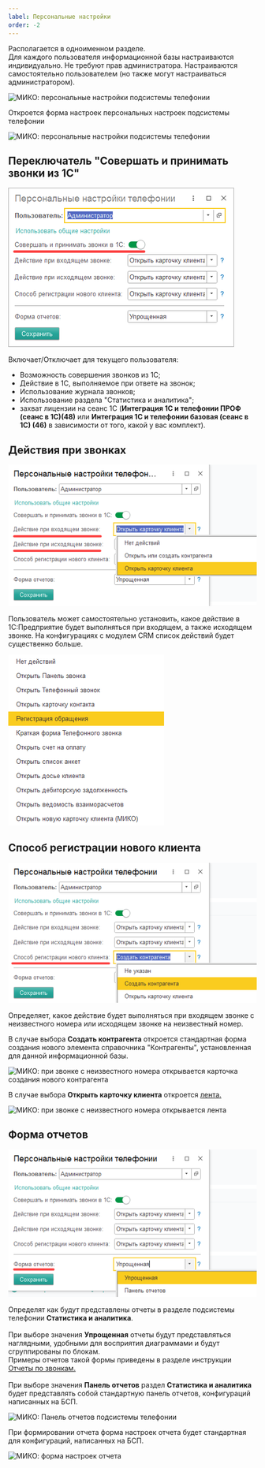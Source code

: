 ```yaml
---
label: Персональные настройки
order: -2
---
```


Располагается в одноименном разделе. <br>
Для каждого пользователя информационной базы настраиваются индивидуально.
Не требуют прав администратора. Настраиваются самостоятельно пользователем (но также могут настраиваться администратором).

<img class="miko-shadow img-zoomable"
    src="/assets/root-guides/deystviya_pri_zvonkah/pers_nastr_0.png"
    data-original="/assets/root-guides/deystviya_pri_zvonkah/pers_nastr_0.png"
    srcset="/assets/root-guides/deystviya_pri_zvonkah/pers_nastr_0_prev.png 1x, /assets/root-guides/deystviya_pri_zvonkah/pers_nastr_0.png 2x"
    alt="МИКО: персональные настройки подсистемы телефонии"
/>

Откроется форма настроек персональных настроек подсистемы телефонии

<img class="miko-shadow img-zoomable"
    src="/assets/root-guides/deystviya_pri_zvonkah/pers_nastr_1.png"
    data-original="/assets/root-guides/deystviya_pri_zvonkah/pers_nastr_1.png"
    srcset="/assets/root-guides/deystviya_pri_zvonkah/pers_nastr_1_prev.png 1x, /assets/root-guides/deystviya_pri_zvonkah/pers_nastr_1.png 2x"
    alt="МИКО: персональные настройки подсистемы телефонии"
/>

## Переключатель "Совершать и принимать звонки из 1С"

<img class="miko-shadow"
    src="/assets/root-guides/deystviya_pri_zvonkah/pers_nastr_2.png"
    alt="МИКО: персональные настройки подсистемы телефонии"
/>

Включает/Отключает для текущего пользователя:
- Возможность совершения звонков из 1С;
- Действие в 1С, выполняемое при ответе на звонок;
- Использование журнала звонков;
- Использование раздела "Статистика и аналитика";
- захват лицензии на сеанс 1С (**Интеграция 1С и телефонии ПРОФ (сеанс в 1С)(48)** или **Интеграция 1С и телефонии базовая (сеанс в 1С) (46)** в зависимости от того, какой у вас комплект).

## Действия при звонках

<img class="miko-shadow"
    src="/assets/root-guides/deystviya_pri_zvonkah/pers_nastr_3.png"
    alt="МИКО: выбор действия при звонках"
/>

Пользователь может самостоятельно установить, какое действие в 1С:Предприятие будет выполняться при входящем, а также исходящем звонке.
На конфигурациях с модулем CRM список действий будет существенно больше.

<img class="miko-shadow"
    src="/assets/root-guides/deystviya_pri_zvonkah/pers_nastr_4.png"
    alt="МИКО: выбор действия при звонках на конфигурациях с СRM модулем"
/>

## Способ регистрации нового клиента

<img class="miko-shadow"
    src="/assets/root-guides/deystviya_pri_zvonkah/pers_nastr_5.png"
    alt="МИКО: выбор действия при звонке с неизвестного номера"
/>

Определяет, какое действие будет выполняться при входящем звонке с неизвестного номера или исходящем звонке на неизвестный номер. 

В случае выбора **Создать контрагента** откроется стандартная форма создания нового элемента справочника "Контрагенты", установленная для данной информационной базы.

<img class="miko-shadow img-zoomable"
    src="/assets/root-guides/deystviya_pri_zvonkah/pers_nastr_6.png"
    data-original="/assets/root-guides/deystviya_pri_zvonkah/pers_nastr_6.png"
    srcset="/assets/root-guides/deystviya_pri_zvonkah/pers_nastr_6_prev.png 1x, /assets/root-guides/deystviya_pri_zvonkah/pers_nastr_6.png 2x"
    alt="МИКО: при звонке с неизвестного номера открывается карточка создания нового контрагента"
/>

В случае выбора **Открыть карточку клиента** откроется <a href='https://docs.telefon1c.ru/user-guides/lenta/' target="_blank">лента.</a> <br>

<img class="miko-shadow img-zoomable"
    src="/assets/root-guides/deystviya_pri_zvonkah/pers_nastr_7.png"
    data-original="/assets/root-guides/deystviya_pri_zvonkah/pers_nastr_7.png"
    srcset="/assets/root-guides/deystviya_pri_zvonkah/pers_nastr_7_prev.png 1x, /assets/root-guides/deystviya_pri_zvonkah/pers_nastr_7.png 2x"
    alt="МИКО: при звонке с неизвестного номера открывается лента"
/>

## Форма отчетов

<img class="miko-shadow"
    src="/assets/root-guides/deystviya_pri_zvonkah/pers_nastr_8.png"
    alt="МИКО: Форма отчетов"
/>

Определят как будут представлены отчеты в разделе подсистемы телефонии **Статистика и аналитика**. <br>  
При выборе значения **Упрощенная** отчеты будут представляться наглядными, удобными для восприятия диаграммами и будут сгруппированы по блокам. <br>Примеры отчетов такой формы приведены в разделе инструкции <a href='https://docs.telefon1c.ru/user-guides/journal/reports/' target="_blank">Отчеты по звонкам.</a> <br>   
При выборе значения **Панель отчетов** раздел **Статистика и аналитика** будет представлять собой стандартную панель отчетов, конфигураций написанных на БСП. 

<img class="miko-shadow img-zoomable"
    src="/assets/root-guides/deystviya_pri_zvonkah/pers_nastr_9.png"
    data-original="/assets/root-guides/deystviya_pri_zvonkah/pers_nastr_9.png"
    srcset="/assets/root-guides/deystviya_pri_zvonkah/pers_nastr_9_prev.png 1x, /assets/root-guides/deystviya_pri_zvonkah/pers_nastr_9.png 2x"
    alt="МИКО: Панель отчетов подсистемы телефонии"
/>

При формировании отчета форма настроек отчета будет стандартная для конфигураций, написанных на БСП.

<img class="miko-shadow img-zoomable"
    src="/assets/root-guides/deystviya_pri_zvonkah/pers_nastr_10.png"
    data-original="/assets/root-guides/deystviya_pri_zvonkah/pers_nastr_10.png"
    srcset="/assets/root-guides/deystviya_pri_zvonkah/pers_nastr_10_prev.png 1x, /assets/root-guides/deystviya_pri_zvonkah/pers_nastr_10.png 2x"
    alt="МИКО: форма настроек отчета"
/>






